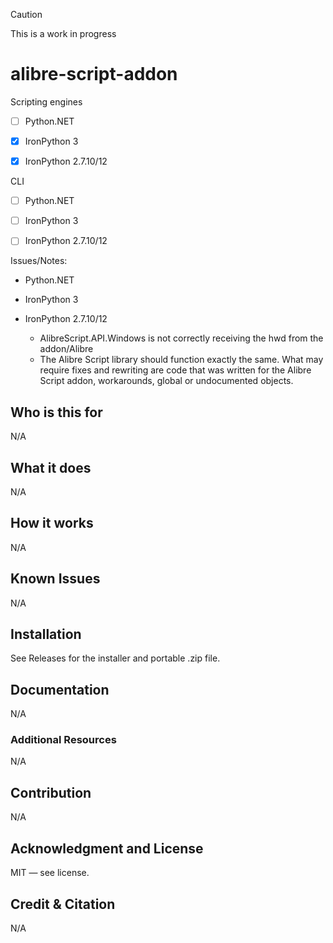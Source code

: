 > [!CAUTION]
> This is a work in progress

# alibre-script-addon

Scripting engines

- [ ] Python.NET

- [X] IronPython 3

- [X] IronPython 2.7.10/12

CLI 

- [ ] Python.NET

- [ ] IronPython 3

- [ ] IronPython 2.7.10/12

Issues/Notes:

- Python.NET

- IronPython 3

- IronPython 2.7.10/12
  - AlibreScript.API.Windows is not correctly receiving the hwd from the addon/Alibre
  - The Alibre Script library should function exactly the same. What may require fixes and rewriting are code that was written for the Alibre Script addon, workarounds, global or undocumented objects.  

## Who is this for

N/A

## What it does

N/A

## How it works

N/A

## Known Issues

N/A

## Installation

See Releases for the installer and portable .zip file.

## Documentation

N/A

### Additional Resources

N/A

## Contribution

N/A

## Acknowledgment and License

MIT — see license.

## Credit & Citation

N/A
